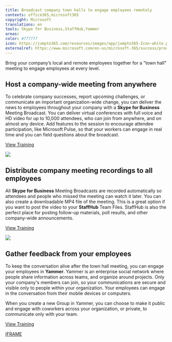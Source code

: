 ```yaml
---
title: Broadcast company town halls to engage employees remotely
contexts: office365,microsoft365
copyright: Microsoft
translations: en
tools: Skype for Business,StaffHub,Yammer
areas: 
color: #777777
icon: https://jumpto365.com/resources/images/app/jumpto365-Icon-white.png
externalref: https://www.microsoft.com/en-us/microsoft-365/success/productivitylibrary/broadcast-company-town-halls-to-engage-employees-remotely
---
```

Bring your company&#x2019;s local and remote employees together for a &quot;town hall&quot; meeting to engage employees at every level.


## Host a company-wide meeting from anywhere

To celebrate company successes, report upcoming challenges, or communicate an important organization-wide change, you can deliver the news to employees throughout your company with a **Skype for Business** Meeting Broadcast. You can deliver virtual conferences with full voice and HD video for up to 10,000 attendees, who can join from anywhere, and on almost any device. Add features to the session to encourage attendee participation, like Microsoft Pulse, so that your workers can engage in real time and you can field questions about the broadcast.

[View Training](https://support.office.com/article/Manage-a-Skype-Meeting-Broadcast-event-c7b98cbe-d168-4cf4-b87f-867707b25811)

![](http://img-prod-cms-rt-microsoft-com.akamaized.net/cms/api/am/imageFileData/RE1N10s?ver=56c2)

## Distribute company meeting recordings to all employees

All **Skype for Business** Meeting Broadcasts are recorded automatically so attendees and people who missed the meeting can watch it later. You can also create a downloadable MP4 file of the meeting. This is a great option if you want to post the video to your **StaffHub** Team Files. StaffHub is also the perfect place for posting follow-up materials, poll results, and other company-wide announcements.

[View Training](https://support.office.com/article/Record-and-post-a-Skype-Meeting-Broadcast-8fa897c7-9253-4737-8f77-94f206f25dee)

![](http://img-prod-cms-rt-microsoft-com.akamaized.net/cms/api/am/imageFileData/RE1MPvA?ver=57b7)

## Gather feedback from your employees

To keep the conversation alive after the town hall meeting, you can engage your employees in **Yammer**. Yammer is an enterprise social network where people share information across teams, and organize around projects. Only your company's members can join, so your communications are secure and visible only to people within your organization. Your employees can engage in the conversation from their mobile devices or computers.

When you create a new Group in Yammer, you can choose to make it public and engage with coworkers across your organization, or private, to communicate only with your team.

[View Training](https://support.office.com/article/Say-hello-to-Yammer-02AC514E-CF1D-4060-9CDE-6038CA812EDE)

[IFRAME](https://www.microsoft.com/en-us/videoplayer/embed/RE1TZqJ)

